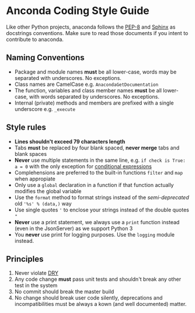 # Anconda Coding Style Guide

Like other Python projects, anaconda follows the [PEP-8](http://www.python.org/dev/peps/pep-0008/) and
[Sphinx](http://sphinx-doc.org/) as docstrings conventions. Make sure to read those documents if you
intent to contribute to anaconda.

## Naming Conventions

* Package and module names **must** be all lower-case, words may be separated with underscores. No exceptions.
* Class names are CamelCase e.g. `AnacondaGetDocumentation`
* The function, variables and class member names **must** be all lower-case, with words separated by underscores. No exceptions.
* Internal (private) methods and members are prefixed with a single underscore e.g. `_execute`

## Style rules

* **Lines shouldn't exceed 79 characters length**
* Tabs **must** be replaced by four blank spaced, **never merge** tabs and blank spaces
* **Never** use multiple statements in the same line, e.g. `if check is True: a = 0` with the only exception for [conditional expressions](http://docs.python.org/3/reference/expressions.html#conditional-expressions)
* Complehensions are preferred to the built-in functions `filter` and `map` when appropiate
* Only use a `global` declaration in a function if that function actually modifies the global variable
* Use the `format` method to format strings instead of the *semi-deprecated* old `'%s' % (data,)` way
* Use single quotes `'` to enclose your strings instead of the double quotes `"`
* **Never** use a print statement, we always use a `print` function instead (even in the JsonServer) as we support Python 3
* You **never** use print for logging purposes. Use the `logging` module instead.

## Principles

1. Never violate [DRY](http://programmer.97things.oreilly.com/wiki/index.php/Don%27t_Repeat_Yourself)
2. Any code change **must** pass unit tests and shouldn't break any other test in the system
3. No commit should break the master build
4. No change should break user code silently, deprecations and incompatibilities must be always a kown (and well documented) matter.
